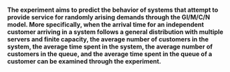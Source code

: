 #### The experiment aims to predict the behavior of systems that attempt to provide service for randomly arising demands through the GI/M/C/N model. More specifically, when the arrival time for an independent customer arriving in a system follows a general distribution with multiple servers and finite capacity, the average number of customers in the system, the average time spent in the system, the average number of customers in the queue, and the average time spent in the queue of a customer can be examined through the experiment.
